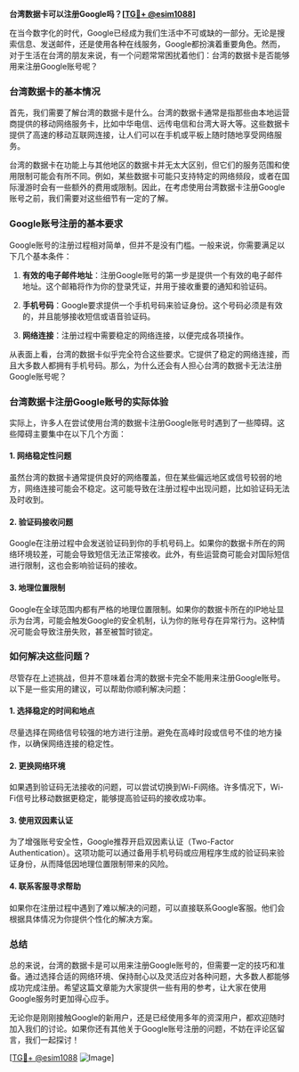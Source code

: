 **台湾数据卡可以注册Google吗？[[TG💪+ @esim1088](https://t.me/s/esim1088)]**

在当今数字化的时代，Google已经成为我们生活中不可或缺的一部分。无论是搜索信息、发送邮件，还是使用各种在线服务，Google都扮演着重要角色。然而，对于生活在台湾的朋友来说，有一个问题常常困扰着他们：台湾的数据卡是否能够用来注册Google账号呢？

### **台湾数据卡的基本情况**

首先，我们需要了解台湾的数据卡是什么。台湾的数据卡通常是指那些由本地运营商提供的移动网络服务卡，比如中华电信、远传电信和台湾大哥大等。这些数据卡提供了高速的移动互联网连接，让人们可以在手机或平板上随时随地享受网络服务。

台湾的数据卡在功能上与其他地区的数据卡并无太大区别，但它们的服务范围和使用限制可能会有所不同。例如，某些数据卡可能只支持特定的网络频段，或者在国际漫游时会有一些额外的费用或限制。因此，在考虑使用台湾数据卡注册Google账号之前，我们需要对这些细节有一定的了解。

### **Google账号注册的基本要求**

Google账号的注册过程相对简单，但并不是没有门槛。一般来说，你需要满足以下几个基本条件：

1. **有效的电子邮件地址**：注册Google账号的第一步是提供一个有效的电子邮件地址。这个邮箱将作为你的登录凭证，并用于接收重要的通知和验证码。
   
2. **手机号码**：Google要求提供一个手机号码来验证身份。这个号码必须是有效的，并且能够接收短信或语音验证码。

3. **网络连接**：注册过程中需要稳定的网络连接，以便完成各项操作。

从表面上看，台湾的数据卡似乎完全符合这些要求。它提供了稳定的网络连接，而且大多数人都拥有手机号码。那么，为什么还会有人担心台湾的数据卡无法注册Google账号呢？

### **台湾数据卡注册Google账号的实际体验**

实际上，许多人在尝试使用台湾的数据卡注册Google账号时遇到了一些障碍。这些障碍主要集中在以下几个方面：

#### **1. 网络稳定性问题**
虽然台湾的数据卡通常提供良好的网络覆盖，但在某些偏远地区或信号较弱的地方，网络连接可能会不稳定。这可能导致在注册过程中出现问题，比如验证码无法及时收到。

#### **2. 验证码接收问题**
Google在注册过程中会发送验证码到你的手机号码上。如果你的数据卡所在的网络环境较差，可能会导致短信无法正常接收。此外，有些运营商可能会对国际短信进行限制，这也会影响验证码的接收。

#### **3. 地理位置限制**
Google在全球范围内都有严格的地理位置限制。如果你的数据卡所在的IP地址显示为台湾，可能会触发Google的安全机制，认为你的账号存在异常行为。这种情况可能会导致注册失败，甚至被暂时锁定。

### **如何解决这些问题？**

尽管存在上述挑战，但并不意味着台湾的数据卡完全不能用来注册Google账号。以下是一些实用的建议，可以帮助你顺利解决问题：

#### **1. 选择稳定的时间和地点**
尽量选择在网络信号较强的地方进行注册。避免在高峰时段或信号不佳的地方操作，以确保网络连接的稳定性。

#### **2. 更换网络环境**
如果遇到验证码无法接收的问题，可以尝试切换到Wi-Fi网络。许多情况下，Wi-Fi信号比移动数据更稳定，能够提高验证码的接收成功率。

#### **3. 使用双因素认证**
为了增强账号安全性，Google推荐开启双因素认证（Two-Factor Authentication）。这项功能可以通过备用手机号码或应用程序生成的验证码来验证身份，从而降低因地理位置限制带来的风险。

#### **4. 联系客服寻求帮助**
如果你在注册过程中遇到了难以解决的问题，可以直接联系Google客服。他们会根据具体情况为你提供个性化的解决方案。

### **总结**

总的来说，台湾的数据卡是可以用来注册Google账号的，但需要一定的技巧和准备。通过选择合适的网络环境、保持耐心以及灵活应对各种问题，大多数人都能够成功完成注册。希望这篇文章能为大家提供一些有用的参考，让大家在使用Google服务时更加得心应手。

无论你是刚刚接触Google的新用户，还是已经使用多年的资深用户，都欢迎随时加入我们的讨论。如果你还有其他关于Google账号注册的问题，不妨在评论区留言，我们一起探讨！

[[TG💪+ @esim1088](https://t.me/s/esim1088) ![Image](https://i.postimg.cc/4NQfJmqS/Snipaste-2025-05-13-00-14-12.png)]